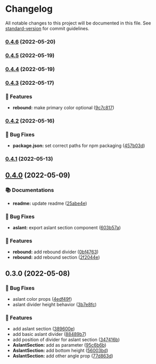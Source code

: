 # Changelog

All notable changes to this project will be documented in this file. See [standard-version](https://github.com/conventional-changelog/standard-version) for commit guidelines.

### [0.4.6](https://github.com/openscript-ch/react-section-dividers/compare/v0.4.5...v0.4.6) (2022-05-20)

### [0.4.5](https://github.com/openscript-ch/react-section-dividers/compare/v0.4.4...v0.4.5) (2022-05-19)

### [0.4.4](https://github.com/openscript-ch/react-section-dividers/compare/v0.4.3...v0.4.4) (2022-05-19)

### [0.4.3](https://github.com/openscript-ch/react-section-dividers/compare/v0.4.2...v0.4.3) (2022-05-17)


### 🚀 Features

* **rebound:** make primary color optional ([9c7c817](https://github.com/openscript-ch/react-section-dividers/commit/9c7c8178f659c10b26747031a0b7b4fa3ea1bab0))

### [0.4.2](https://github.com/openscript-ch/react-section-dividers/compare/v0.4.1...v0.4.2) (2022-05-16)


### 🐛 Bug Fixes

* **package.json:** set correct paths for npm packaging ([457b03d](https://github.com/openscript-ch/react-section-dividers/commit/457b03d9f7eb87fc71f39595ebbb9eddf74e8962))

### [0.4.1](https://github.com/openscript-ch/react-section-dividers/compare/v0.4.0...v0.4.1) (2022-05-13)

## [0.4.0](https://github.com/openscript-ch/react-section-dividers/compare/v0.3.0...v0.4.0) (2022-05-09)


### 📚 Documentations

* **readme:** update readme ([25abe4e](https://github.com/openscript-ch/react-section-dividers/commit/25abe4edd5a3814498854bdfc5af4fe7f9c798fa))


### 🐛 Bug Fixes

* **aslant:** export aslant section component ([603b57a](https://github.com/openscript-ch/react-section-dividers/commit/603b57ade85ac21c861288ffdd5ddc63ee51ac62))


### 🚀 Features

* **rebound:** add rebound divider ([0bf4763](https://github.com/openscript-ch/react-section-dividers/commit/0bf476333f0d800f758c31fbf97de9a94d51144f))
* **rebound:** add rebound section ([2f2044e](https://github.com/openscript-ch/react-section-dividers/commit/2f2044e705279c4a51207f7cdbd56ece3870aee1))

## 0.3.0 (2022-05-08)


### 🐛 Bug Fixes

* aslant color props ([4edf49f](https://github.com/openscript-ch/react-section-dividers/commit/4edf49f6bb00159a3d440eedc7bdc280b69f9de7))
* aslant divider height behavior ([3b7e8fc](https://github.com/openscript-ch/react-section-dividers/commit/3b7e8fc8757cbe9633c63b06bcd8882a39e840a9))


### 🚀 Features

* add aslant section ([389600e](https://github.com/openscript-ch/react-section-dividers/commit/389600ef592f1f7d2413ee97903c9fab2f73b6bd))
* add basic aslant divider ([88489b7](https://github.com/openscript-ch/react-section-dividers/commit/88489b75607bd6829a94df400856d596b23a8721))
* add position of divider for aslant section ([347416b](https://github.com/openscript-ch/react-section-dividers/commit/347416b756f73a30831154cabaf7e4b78ab9166a))
* **AslantSection:** add as parameter ([95c6b6b](https://github.com/openscript-ch/react-section-dividers/commit/95c6b6b4bb8e50975c14e9ac25a3768325ab3150))
* **AslantSection:** add bottom height ([56003bd](https://github.com/openscript-ch/react-section-dividers/commit/56003bdd00cc617af8bb04483a3a227e18bf73d4))
* **AslantSection:** add other angle prop ([77d863d](https://github.com/openscript-ch/react-section-dividers/commit/77d863dbe422d6f9d0b7bb8fb7baf50ac643603c))
